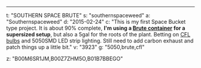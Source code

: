 ---
t: "SOUTHERN SPACE BRUTE"
s: "southernspaceweed"
a: "Southernspaceweed"
d: "2015-02-24"
c: "This is my first Space Bucket type project. It is about 90% complete, <strong>I'm using a <a href='http://www.amazon.com/gp/product/B002ZF9C48/ref=as_li_tl?ie=UTF8&camp=1789&creative=390957&creativeASIN=B002ZF9C48&linkCode=as2&tag=spacbuck-20&linkId=7PNV6YQIC2C66NLF'>Brute container</a> for a supersized setup</strong>, but also a 5gal for the roots of the plant. Betting on <a href='http://www.amazon.com/gp/product/B00J7IOMCS/ref=as_li_tl?ie=UTF8&camp=1789&creative=390957&creativeASIN=B00J7IOMCS&linkCode=as2&tag=spacbuck-20&linkId=HIZCXETKN3XOMUBN'>CFL bulbs</a> and 5050SMD LED strip lighting. Still need to add carbon exhaust and patch things up a little bit."
v: "3923"
g: "5050,brute,cfl"

z: "B00M6SR1JM,B00Z7ZHM5O,B01B7BBEGO"
